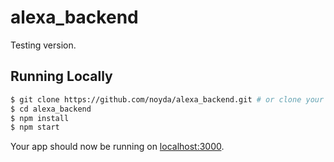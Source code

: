# alexa_backend

Testing version.

## Running Locally

```sh
$ git clone https://github.com/noyda/alexa_backend.git # or clone your own fork
$ cd alexa_backend
$ npm install
$ npm start
```

Your app should now be running on [localhost:3000](http://localhost:3000/).
